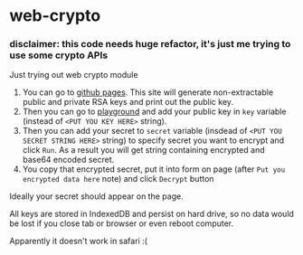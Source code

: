 # web-crypto

### disclaimer: this code needs huge refactor, it's just me trying to use some crypto APIs


Just trying out web crypto module

1) You can go to [github pages](https://yesview.github.io/web-crypto/). This site will generate non-extractable public and private RSA keys and print out the public key.
2) Then you can go to [playground](https://play.golang.org/p/kYlt1GMEKCA) and add your public key in `key` variable (instead of `<PUT YOU KEY HERE>` string).
3) Then you can add your secret to `secret` variable (insdead of `<PUT YOU SECRET STRING HERE>` string) to specify secret you want to encrypt and click `Run`. As a result you will get string containing encrypted and base64 encoded secret.
4) You copy that encrypted secret, put it into form on page (after `Put you encrypted data here` note) and click `Decrypt` button

Ideally your secret should appear on the page.

All keys are stored in IndexedDB and persist on hard drive, so no data would be lost if you close tab or browser or even reboot computer.

Apparently it doesn't work in safari :(


